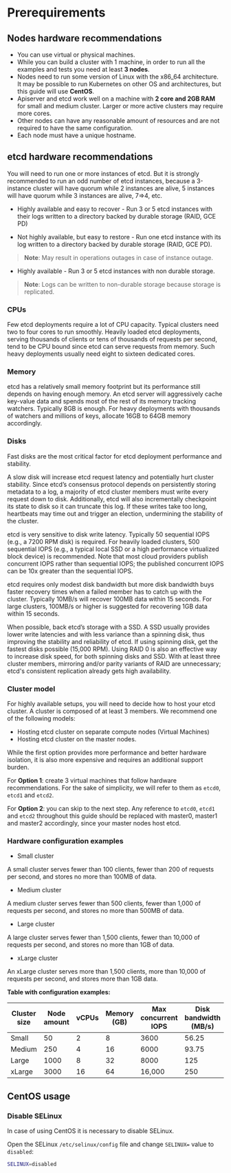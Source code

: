 # Prerequirements

## Nodes hardware recommendations

- You can use virtual or physical machines.
- While you can build a cluster with 1 machine, in order to run all the examples and tests you need at least **3 nodes**.
- Nodes need to run some version of Linux with the x86_64 architecture. It may be possible to run Kubernetes on other OS and architectures, but this guide will use **CentOS**.
- Apiserver and etcd work well on a machine with **2 core and 2GB RAM** for small and medium cluster. Larger or more active clusters may require more cores.
- Other nodes can have any reasonable amount of resources and are not required to have the same configuration.
- Each node must have a unique hostname.

## etcd hardware recommendations

You will need to run one or more instances of etcd. But it is strongly recommended to run an odd number of etcd instances, because a 3-instance cluster will have quorum while 2 instances are alive, 5 instances will have quorum while 3 instances are alive, 7=>4, etc.

- Highly available and easy to recover - Run 3 or 5 etcd instances with their logs written to a directory backed by durable storage (RAID, GCE PD)

- Not highly available, but easy to restore - Run one etcd instance with its log written to a directory backed by durable storage (RAID, GCE PD).

> **Note**: May result in operations outages in case of instance outage.

- Highly available - Run 3 or 5 etcd instances with non durable storage.

> **Note**: Logs can be written to non-durable storage because storage is replicated.


### CPUs

Few etcd deployments require a lot of CPU capacity. Typical clusters need two to four cores to run smoothly.
Heavily loaded etcd deployments, serving thousands of clients or tens of thousands of requests per second, tend to be CPU bound since etcd can serve requests from memory. Such heavy deployments usually need eight to sixteen dedicated cores.


### Memory

etcd has a relatively small memory footprint but its performance still depends on having enough memory. An etcd server will aggressively cache key-value data and spends most of the rest of its memory tracking watchers. Typically 8GB is enough. For heavy deployments with thousands of watchers and millions of keys, allocate 16GB to 64GB memory accordingly.


### Disks

Fast disks are the most critical factor for etcd deployment performance and stability.

A slow disk will increase etcd request latency and potentially hurt cluster stability. Since etcd’s consensus protocol depends on persistently storing metadata to a log, a majority of etcd cluster members must write every request down to disk. Additionally, etcd will also incrementally checkpoint its state to disk so it can truncate this log. If these writes take too long, heartbeats may time out and trigger an election, undermining the stability of the cluster.

etcd is very sensitive to disk write latency. Typically 50 sequential IOPS (e.g., a 7200 RPM disk) is required. For heavily loaded clusters, 500 sequential IOPS (e.g., a typical local SSD or a high performance virtualized block device) is recommended. Note that most cloud providers publish concurrent IOPS rather than sequential IOPS; the published concurrent IOPS can be 10x greater than the sequential IOPS.

etcd requires only modest disk bandwidth but more disk bandwidth buys faster recovery times when a failed member has to catch up with the cluster. Typically 10MB/s will recover 100MB data within 15 seconds. For large clusters, 100MB/s or higher is suggested for recovering 1GB data within 15 seconds.

When possible, back etcd’s storage with a SSD. A SSD usually provides lower write latencies and with less variance than a spinning disk, thus improving the stability and reliability of etcd. If using spinning disk, get the fastest disks possible (15,000 RPM). Using RAID 0 is also an effective way to increase disk speed, for both spinning disks and SSD. With at least three cluster members, mirroring and/or parity variants of RAID are unnecessary; etcd's consistent replication already gets high availability.

### Cluster model
For highly available setups, you will need to decide how to host your etcd cluster. A cluster is composed of at least 3 members. We recommend one of the following models:

- Hosting etcd cluster on separate compute nodes (Virtual Machines)
- Hosting etcd cluster on the master nodes.

While the first option provides more performance and better hardware isolation, it is also more expensive and requires an additional support burden.

For **Option 1**: create 3 virtual machines that follow hardware recommendations. For the sake of simplicity, we will refer to them as `etcd0`, `etcd1` and `etcd2`.

For **Option 2**: you can skip to the next step. Any reference to `etcd0`, `etcd1` and `etcd2` throughout this guide should be replaced with master0, master1 and master2 accordingly, since your master nodes host etcd.

### Hardware configuration examples

- Small cluster

A small cluster serves fewer than 100 clients, fewer than 200 of requests per second, and stores no more than 100MB of data.

- Medium cluster

A medium cluster serves fewer than 500 clients, fewer than 1,000 of requests per second, and stores no more than 500MB of data.

- Large cluster

A large cluster serves fewer than 1,500 clients, fewer than 10,000 of requests per second, and stores no more  than 1GB of data.

- xLarge cluster

An xLarge cluster serves more than 1,500 clients, more than 10,000 of requests per second, and stores more than 1GB data.

**Table with configuration examples:**

| Cluster size | Node amount | vCPUs | Memory (GB) | Max concurrent IOPS | Disk bandwidth (MB/s) |
|----------|--------|-------|--------|------|----------------|
| Small | 50 | 2 | 8 | 3600 | 56.25 |
| Medium | 250 | 4 | 16 | 6000 | 93.75 |
| Large | 1000 | 8 | 32 | 8000 | 125 |
| xLarge | 3000 | 16 | 64 | 16,000 | 250 |

## CentOS usage

### Disable SELinux
In case of using CentOS it is necessary to disable SELinux.

Open the SELinux `/etc/selinux/config` file and change `SELINUX=` value to `disabled`:

```bash
SELINUX=disabled
```

